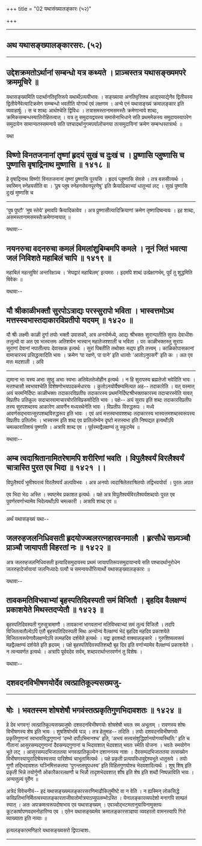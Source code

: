 +++
title = "02 यथासंख्यालङ्कारः (५२)"

+++


------------------------------------------------------------------------

## अथ यथासङ्ख्यालङ्कारसरः. (५२)

------------------------------------------------------------------------



## उद्देशक्रमतोऽर्थानां सम्बन्धो यत्र कथ्यते । प्राञ्चस्तत्र यथासङ्ख्यमपरे क्रममूचिरे ॥

यथासङ्ख्यमिति पदार्थानतिवृत्तिरूपे यथार्थेऽव्ययीभावः । सङ्ख्याया
अनतिवृत्तिश्च आद्यस्याद्येनैव द्वितीयस्य द्वितीयेनैवेत्यादिक्रमेण
सम्म्बन्धो भवतीति योगार्थ एवं लक्षणम । अन्ये एनं यथासङ्ख्यं क्रमालङ्कार
इति व्यवाहार्षुः । स च शाब्दः आर्थश्चेति द्विविधः ।
तत्रासमस्तानामसमस्तैः क्रमेणान्वये शाब्दः,
क्रमिकसम्बन्धस्यातिरोहितत्वात् । यत्र तु समुदायद्वयस्य समासेनाभिधाने सति
प्रथममेकस्य समुदायस्यापरेण समुदायेन सामान्यतस्समन्वये सति
पश्चादर्थानुगमपर्यालोचनया तत्समुदायिनां क्रमेण सम्बन्धस्तत्रार्थः ॥

यथा



## विष्णो विनतजनानां तृष्णां हृदयं सुखं च दुःखं च । प्रुष्णासि प्लुष्णासि च पुष्णासि वृषाद्रिनाथ मुष्णासि ॥ १४१८ ॥

हे वृषाद्रिनाथ विष्णो! विनतजनानां तृष्णां प्रुष्णासि पूरयसि । हृदयं
प्लुष्णासि सेवसे । तत्र वससीत्यर्थः । स्वस्मिन् स्नेहयसीति वा । ‘प्रुष
प्लुष स्नेहनसेवनपूरणेषु' इति क्रैयादिकाभ्यां धातुभ्यां लट् । सुखं
पुष्णासि दुःखं मुष्णासि च

------------------------------------------------------------------------

'पुष पुष्टौ’ ‘मुष स्तेये’ इमावपि क्रैयादिकावेव । अत्र
प्रुष्णासीत्यादिक्रियाणां क्रमेण तृष्णादिष्वन्वयः । इह शाब्दः,
असमस्तानामसमस्तैःक्रमेणान्वयात् ॥

यथावा--



## नयनरुचा वदनरुचा कमलं विमलांशुबिम्बमपि कमले । नूनं जितं भवत्या जलं निविशते महाबिलं चापि ॥ १४१९ ॥

महाबिलं महत्सुषिरं अन्तरिक्षञ्च । ‘मेघद्वारं महाबिलम्’ इत्यमरः । इदमपि
शाब्दं उत्प्रेक्षागर्भम्, पूर्वं तु शुद्धमिति विवेकः ॥

यथावा--



## यौ श्रीकाळीभक्तौ सुरपोऽत्राद्यः परस्सुरापो भविता । भास्वत्तमोऽथ मत्तस्स्वभास्तदाकारविप्रतीपो यदयम् ॥ १४२० ॥

यौ श्रीः लक्ष्मीः काळी दुर्गा तयोः भक्तौ उपासकौ, अत्र अनयोर्मध्ये,
आद्यः श्रीभक्तः सुरान्पातीति सुरपः देवाधीशः तत्तुल्यो वा अत एव
भास्वत्तमः अतिशयेन भास्वान् महातेजश्शाली च भविता । परः काळीभक्तस्तु
सुरापः सुराणां देवानां नपातीत्यपः देवारक्षक इत्यर्थः । सुरां पिबतीति
तथोक्तः मद्यप इति तत्त्वम् । काळिकोपासकानां वामाचारस्य प्रसिद्धत्वादिति
भावः । क्रमेण ‘पा रक्षणे, पा पाने’ इति धात्वोः 'आतोऽनुपसर्गे' इति कः ।
अत एव मत्तः मदशाली । अवि

------------------------------------------------------------------------

द्यमाना भाः यस्य अभाः सुष्ठु अभाः स्वभाः अतिवेलतेजोहीन इत्यर्थः । न हि
सुरापस्य ब्रह्मतेजो भवेदिति भावः । मत्तश्चासौ स्वभावश्चेति
विशेषणोभयपदकर्मधारयः । कुतोऽनयोर्वैषम्यमित्यत अह-- तदाकारेति । यत्
यस्मात् अयं चरमनिर्दिष्टः काळीभक्तः तदाकारविप्रतीपः तदाकारस्य
प्रथमनिर्दिष्टश्रीभक्ताकारस्य तदाचारस्येति यावत् विप्रतीपः प्रतिकूलः
सदाचारवामाचारयोरतिविप्रकर्षादिति भावः । पक्षे-- अयं सुराप इति शब्दः
तदाकारविप्रतीपः तस्य सुरपशब्दस्य आकारेण आवर्णेन मध्यस्थेनेति भावः ।
विप्रतीपः विरुद्धरूपः । मध्ये आवर्णसद्भावात्सुरपशब्दविरुद्धरूप इति भावः
। एवं अयं मत्तस्वभावश्शब्दः तदाकारस्य भास्वत्तमशब्दस्वरूपस्य विप्रतीपः
प्रतिलोमः । भास्वत्तम इति शब्द एव प्रातिलोम्येन दृष्टो मत्तस्वभा इति
निष्पद्यत इत्यर्थोऽपि चमत्कारातिशयं पुष्णाति । अत्रापि शाब्द एव ।
पूर्वस्माद्वैलक्षण्यं तु स्फुटमेव ॥

यथावा--



## अम्ब त्वदाश्रितानामितरेषामपि शरीरिणां भवति । विपुलैश्वर्यं विरलैश्वर्यं चात्रास्ति पुरत एव भिदा ॥ १४२१ ।।

विपुलैश्वर्यं भूमीश्वरत्वं विरलैश्वर्यं अल्पविभवः । अत्र अनयोः
त्वदाश्रितेतराश्रितयोः तद्विभवयोर्वा । पुरतः अग्रत

एव भिदा भेदः अस्ति । स्पष्टमेव प्रकाशत इत्यर्थः । पक्षे अत्र
विपुलैश्वर्यविरलैश्वर्यशब्दयोः पुरत एव पुवर्णरवर्णाभ्यामेव
भिदेत्यर्थोऽपि चमत्कारी । अत्रापि शाब्द एव ॥

------------------------------------------------------------------------

अर्थं यथासङ्ख्यं यथा--



## जलरुहजलनिधिवसती हृदयोज्ज्वलरत्नहारवनमालौ । हृत्सौधे सध्र्यञ्चौ प्राञ्चौ जायापती विहरतां नः ॥ १४२२ ॥

अत्र जलरुहजलनिधिवसती इत्यादिसमुदायस्य प्रथमं जायापतिरूपसमुदायान्वये सति
पश्चादर्थानुरोधेन जलरुहादेर्जायायां जलनिध्यादेः पत्यौ च
समन्वयधीरित्यार्थो यथासङ्ख्यालङ्कारः ॥

यथावा--



## तावकमतिविभवाभ्यां बृहस्पतिदिवस्पती समं विजितौ । बृहदिव वैलक्षण्यं प्रकाशयेते मिथस्तदप्येतौ ॥ १४२३ ॥

बृहस्पतिदिवस्पती गुरुसुत्रामाणौ । तावकानां भागवतानां मतिविभवाभ्यां समं
तुल्यं विजितौ । तदपि विजितत्वतौल्येऽपि एतौ बृहस्पतिदिवस्पती मिथः
अन्योन्यं वैलक्षण्यं भेदं बृहदिव महदिव प्रकाशयेते
विजितत्वरूपेणावैलक्षण्येऽपि तत्महदिव दर्शयेते इत्यर्थः । यद्वा इवशब्दो
वाक्यालङ्कारे । गुरुशिष्यत्वरूपं महद्वैलक्षण्यं दर्शयेते इति हृदयम् ।
पक्षे बृहस्पतिदिवस्पतिशब्दौ बृह दिव इति वर्णाभ्यामेव वैलक्षण्यं
प्रकाशयेते । न त्वन्यवर्णत इत्यर्थः । अत्रापि पूर्ववदेव सर्वम्,
शब्दपरार्थान्तरवर्णनं तु विशेषः ।

यथावा--



## दशवदनविभीषणयोर्देव त्वत्प्रातिकूल्यसख्यजु-

------------------------------------------------------------------------

## षोः । भवतस्स्म शोषशेषौ भगवंस्तत्प्रकृतिगुणभिदावशतः ॥ १४२४ ॥

हे देव भगवन्! त्वत्प्रातिकूल्यसख्यजुषोः दशवदनविभीषणयोः शोषशेषौ भवतः
स्म अभूताम् । रावणस्य शोषः विभीषणस्य शेष इति भावः । शुषशिषोर्भावे घञ् ।
तत्र हेतुमाह-- तदिति । तयोः दशवदनविभीषणयोः प्रकृतिगुणानां
स्वभावसिद्धगुणानां ‘दम्भो दर्पोऽभिमानश्च' इति, ‘अभयं
सत्त्वसंशुद्धिर्ज्ञानयोगव्यस्थिति:’ इति च गीतानां आसुरसम्पद्गुणानां
दैवसम्पद्गुणानां च भिदावशात् भेदवशात् भवतः स्मेति योजना । भवतेः स्मयोगेन
भूते लट् । आसुरसम्पदभिजाततया भगवत्प्रातिकूल्येन दशाननस्य नाशः ।
दैवसम्पदभिजाततया तत्सख्येन विभीषणस्यायुरादिश्रेयस्वत्तया पारिशेष्यं
चाभूतामित्यर्थः । पक्षे प्रकृती प्रत्ययविधावुद्देश्यभूते धातुरूपे । तयोः
गुणौ तद्भिदावशतः घञ्निमित्तकतया ‘पुगन्तलघूपधस्य’ इति विहितगुणयोश्च
भेदवशादित्यर्थः । शुष् शिष् इति प्रकृती भिन्ने तयोर्गुणौ ओकारैकारलक्षणौ
च भिन्नौ तादृशभेदवशात् शौष इति शेष इति शब्दौ निष्पन्नाविति भावः ।
अन्यत्तुल्यं पूर्वेण ॥

अत्रेदं विवेचनीयं-- इदं यथासङ्ख्यमलङ्कारसरणिमाढौकितुमीष्टे वा न वेति । न
ह्यस्मिन् लोकसिद्धे
कविप्रतिभानिर्मितत्वस्यालङ्कारताजीवातोर्मात्रयाऽप्युपलम्भोऽस्ति ।
येनालङ्कारव्यपदेशो मनागपि साम्प्रतं स्यात् । अतः अपक्रमत्वरूपदोषाभाव एव
यथासङ्ख्यम् । एवञ्चोद्भटमतानुयायिनामुक्तयः कूटकार्षापणवदमनोहारिण्य एव ।
एतेन यथासङ्ख्यमेव क्रमालङ्कारसञ्ज्ञया व्यवहरतो वामनस्यापि गिरो व्याख्याता
इति नव्याः ॥

इत्यलङ्कारमणिहारे यथासङ्ख्यसरो द्विपञ्चाशः.

------------------------------------------------------------------------

